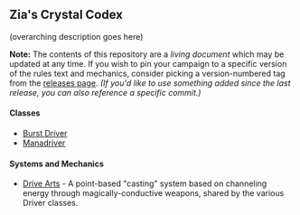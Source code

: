 ## Zia's Crystal Codex
(overarching description goes here)

**Note:** The contents of this repository are a *living document* which may be updated at any time.
If you wish to pin your campaign to a specific version of the rules text and mechanics, consider picking a version-numbered tag from the
[releases page](https://github.com/zetaPRIME/pf-brew/releases).
*(If you'd like to use something added since the last release, you can also reference a specific commit.)*

#### Classes
- [Burst Driver](classes/burst-driver.md)
- [Manadriver](classes/manadriver.md)

#### Systems and Mechanics
- [Drive Arts](systems/drive-arts.md) -
A point-based "casting" system based on channeling energy through magically-conductive weapons, shared by the various Driver classes.
